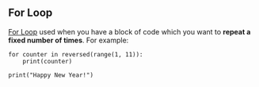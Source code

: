 ## For Loop

[For Loop](https://wiki.python.org/moin/ForLoop) used when you have a block of code which you want to **repeat a fixed number of times**. For example:

```
for counter in reversed(range(1, 11)):
    print(counter)

print("Happy New Year!")
```
<br>






